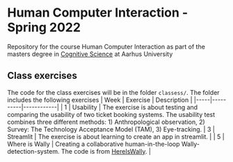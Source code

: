 # Human Computer Interaction - Spring 2022
Repository for the course Human Computer Interaction as part of the masters degree in [Cognitive Science](https://eddiprod.au.dk/EDDI/webservices/DokOrdningService.cfc?method=visGodkendtOrdning&dokOrdningId=14811&sprog=en) at Aarhus University

## Class exercises
The code for the class exercises will be in the folder ``classess/``. The folder includes the following exercises
| Week | Exercise | Description |
|-----|----------|------------|
| 1 | Usability | The exercise is about testing and comparing the usability of two ticket booking systems. The usability test combines three different methods: 1) Anthropological observation, 2) Survey: The Technology Acceptance Model (TAM), 3) Eye-tracking. 
| 3 | Streamlit | The exercise is about learning to create an app in streamlit. |
| 5 | Where is Wally | Creating a collaborative human-in-the-loop Wally-detection-system. The code is from [HereIsWally](https://github.com/tadejmagajna/HereIsWally). |

